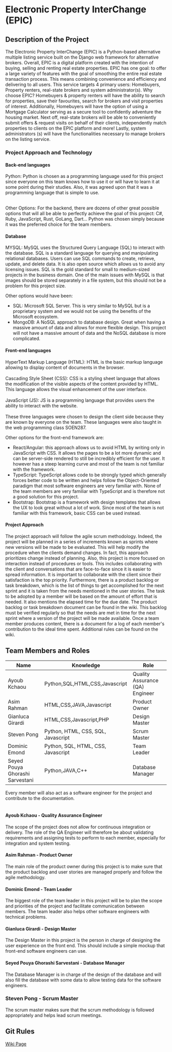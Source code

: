 # Electronic Property InterChange (EPIC)

## Description of the Project

The Electronic Property InterChange (EPIC) is a Python-based alternative multiple listing service built on the Django web framework for alternative brokers. Overall, EPIC is a digital platform created with the intention of buying, selling and renting real estate properties. EPIC has one goal: to offer a large variety of features with the goal of smoothing the entire real estate transaction process. This means combining convenience and efficiency and delivering to all users. This service targets 4 primary users: Homebuyers, Property renters, real-state brokers and system administrator(s). Why choose EPIC? Homebuyers & property renters will have the ability to search for properties, save their favourites, search for brokers and visit properties of interest. Additionally, Homebuyers will have the option of using a Mortgage Calculator serving as a secure tool to confidently adventure the housing market. Next off, real-state brokers will be able to conveniently submit offers & request visits on behalf of their clients, independently match properties to clients on the EPIC platform and more! Lastly, system administrators (s) will have the functionalities necessary to manage brokers on the listing service.

###  Project Approach and Technology
#### Back-end languages
Python:  Python  is  chosen  as  a  programming  language  used  for  this project since  everyone  on  this  team  knows  how  to  use  it  or  will  have  to  learn  it  at  some  point during  their  studies.  Also,  it  was  agreed upon  that  it  was a programming  language  that is  simple  to  use.<br/><br/>

Other Options:
For the backend, there are dozens of other great possible options that will all be able to perfectly achieve the goal of this project: C#, Ruby, JavaScript, Rust, GoLang, Dart... Python was chosen simply because it was the preferred choice for the team members.

#### Database
MYSQL: MySQL uses the Structured Query Language (SQL) to interact with the database. SQL is a standard language for querying and manipulating relational databases. Users can use SQL commands to create, retrieve, update, and delete data. It is also open source which allows us to avoid any licensing issues. SQL is the gold standard for small to medium-sized projects in the business domain. One of the main issues with MySQL is that images should be stored separately in a file system, but this should not be a problem for this project size.

Other options would have been:
* SQL: Microsoft SQL Server. This is very similar to MySQL but is a proprietary system and we would not be using the benefits of the Microsoft ecosystem.
* MongoDB: A NoSQL approach to database design. Great when having a massive amount of data and allows for more flexible design. This project will not have a massive amount of data and the NoSQL database is more complicated.



#### Front-end languages
HyperText Markup Language (HTML): HTML is the basic markup language allowing to display content of documents in the browser. <br/><br/>
Cascading Style Sheet (CSS): CSS is a styling sheet language that allows the modification of the visible aspects of the content provided by HTML. This language allows the visual enhancement of the user interface.<br/> <br/>
JavaScript (JS): JS is a programming language that provides users the ability to interact with the website.<br/><br/>
These three languages were chosen to design the client side because they are known by everyone on the team. These languages were also taught in the web programming class SOEN287.

Other options for the front-end framework are:
* React/Angular: this approach allows us to avoid HTML by writing only in JavaScript with CSS. It allows the pages to be a lot more dynamic and can be server-side rendered to still be incredibly efficient for the user. It however has a steep learning curve and most of the team is not familiar with the framework.
* TypeScript: TypeScript allows code to be strongly typed which generally forces better code to be written and helps follow the Object-Oriented paradigm that most software engineers are very familiar with. None of the team members are very familiar with TypeScript and is therefore not a good solution for this project.
* Bootstrap: Bootstrap is a framework with design templates that allows the UX to look great without a lot of work. Since most of the team is not familiar with this framework, basic CSS can be used instead.

#### Project Approach
The project approach will follow the agile scrum methodology. Indeed, the project will be planned in a series of increments known as sprints where new versions will be made to be evaluated. This will help modify the procedure when the clients demand changes. In fact, this approach prioritizes change instead of planning. Also, this project is more focused on interaction instead of procedures or tools. This includes collaborating with the client and conversations that are face-to-face since it is easier to spread information. It is important to collaborate with the client since their satisfaction is the top priority. Furthermore, there is a product backlog or task breakdown, which is the list of things to get accomplished for the next sprint and it is taken from the needs mentioned in the user stories. The task to be adopted by a member will be based on the amount of effort that is needed. It also mentions the elapsed time for the due date. The product backlog or task breakdown document can be found in the wiki. This backlog must be verified regularly so that the needs are met in time for the next sprint where a version of the project will be made available. Once a team member produces content, there is a document for a log of each member's contribution to the ideal time spent. Additional rules can be found on the wiki.


## Team Members and Roles

|   Name |   Knowledge    |  Role  |
|---|---|---|
| Ayoub Kchaou  | Python,SQL,HTML,CSS,Javascript | Quality Assurance (QA) Engineer |
| Asim Rahman  | HTML,CSS,JAVA,Javascript  | Product Owner  |
| Gianluca Girardi  | HTML,CSS,Javascript,PHP  | Design Master  |
| Steven Pong  | Python, HTML, CSS, SQL, Javascript  | Scrum Master  |
| Dominic Emond  | Python, SQL, HTML, CSS, Javascript  | Team Leader  |
| Seyed Pouya Ghorashi Sarvestani  |  Python,JAVA,C++ | Database Manager  |

Every member will also act as a software engineer for the project and contribute to the documentation. 
<br/><br/>


#### Ayoub Kchaou - Quality Assurance Engineer
The scope of the project does not allow for continuous integration or delivery. The role of the QA Engineer will therefore be about validating requirements and assigning tests to perform to each member, especially for integration and system testing.

#### Asim Rahman - Product Owner
The main role of the product owner during this project is to make sure that the product backlog and user stories are managed properly and follow the agile methodology.

#### Dominic Emond - Team Leader
The biggest role of the team leader in this project will be to plan the scope and priorities of the project and facilitate communication between members. The team leader also helps other software engineers with technical problems.

#### Gianluca Girardi - Design Master
The Design Master in this project is the person in charge of designing the user experience on the front end. This should include a simple mockup that front-end software engineers can use.

#### Seyed Pouya Ghorashi Sarvestani - Database Manager
The Database Manager is in charge of the design of the database and will also fill the database with some data to allow testing data for the software engineers.

### Steven Pong - Scrum Master
The scrum master makes sure that the scrum methodology is followed appropriately and helps lead scrum meetings.

## Git Rules
[Wiki Page](../../wiki/Git-Rules)
